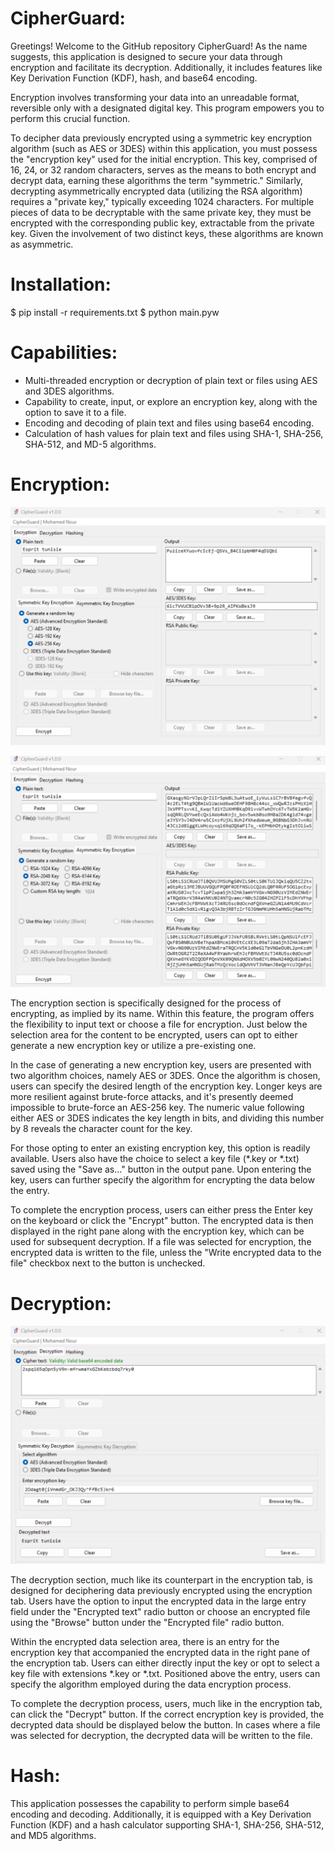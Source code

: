 
# CipherGuard:

Greetings! Welcome to the GitHub repository CipherGuard! As the name suggests, this application is designed to secure your data through encryption and facilitate its decryption. Additionally, it includes features like Key Derivation Function (KDF), hash, and base64 encoding.

Encryption involves transforming your data into an unreadable format, reversible only with a designated digital key. This program empowers you to perform this crucial function.

To decipher data previously encrypted using a symmetric key encryption algorithm (such as AES or 3DES) within this application, you must possess the "encryption key" used for the initial encryption. This key, comprised of 16, 24, or 32 random characters, serves as the means to both encrypt and decrypt data, earning these algorithms the term "symmetric." Similarly, decrypting asymmetrically encrypted data (utilizing the RSA algorithm) requires a "private key," typically exceeding 1024 characters. For multiple pieces of data to be decryptable with the same private key, they must be encrypted with the corresponding public key, extractable from the private key. Given the involvement of two distinct keys, these algorithms are known as asymmetric.

# Installation:
$ pip install -r requirements.txt
$ python main.pyw

# Capabilities:

- Multi-threaded encryption or decryption of plain text or files using AES and 3DES algorithms.
- Capability to create, input, or explore an encryption key, along with the option to save it to a file.
- Encoding and decoding of plain text and files using base64 encoding.
- Calculation of hash values for plain text and files using SHA-1, SHA-256, SHA-512, and MD-5 algorithms.

# Encryption:
![Encrypt](https://github.com/MohamedNourTN/CipherGuard/blob/main/encrypt.png)

![RSA](https://github.com/MohamedNourTN/CipherGuard/blob/main/RSA.png)

The encryption section is specifically designed for the process of encrypting, as implied by its name. Within this feature, the program offers the flexibility to input text or choose a file for encryption. Just below the selection area for the content to be encrypted, users can opt to either generate a new encryption key or utilize a pre-existing one.

In the case of generating a new encryption key, users are presented with two algorithm choices, namely AES or 3DES. Once the algorithm is chosen, users can specify the desired length of the encryption key. Longer keys are more resilient against brute-force attacks, and it's presently deemed impossible to brute-force an AES-256 key. The numeric value following either AES or 3DES indicates the key length in bits, and dividing this number by 8 reveals the character count for the key.

For those opting to enter an existing encryption key, this option is readily available. Users also have the choice to select a key file (*.key or *.txt) saved using the "Save as..." button in the output pane. Upon entering the key, users can further specify the algorithm for encrypting the data below the entry.

To complete the encryption process, users can either press the Enter key on the keyboard or click the "Encrypt" button. The encrypted data is then displayed in the right pane along with the encryption key, which can be used for subsequent decryption. If a file was selected for encryption, the encrypted data is written to the file, unless the "Write encrypted data to the file" checkbox next to the button is unchecked.

# Decryption:
![Decrypt](https://github.com/MohamedNourTN/CipherGuard/blob/main/decrypt.png)

The decryption section, much like its counterpart in the encryption tab, is designed for deciphering data previously encrypted using the encryption tab. Users have the option to input the encrypted data in the large entry field under the "Encrypted text" radio button or choose an encrypted file using the "Browse" button under the "Encrypted file" radio button.

Within the encrypted data selection area, there is an entry for the encryption key that accompanied the encrypted data in the right pane of the encryption tab. Users can either directly input the key or opt to select a key file with extensions *.key or *.txt. Positioned above the entry, users can specify the algorithm employed during the data encryption process.

To complete the decryption process, users, much like in the encryption tab, can click the "Decrypt" button. If the correct encryption key is provided, the decrypted data should be displayed below the button. In cases where a file was selected for decryption, the decrypted data will be written to the file.

# Hash:

This application possesses the capability to perform simple base64 encoding and decoding. Additionally, it is equipped with a Key Derivation Function (KDF) and a hash calculator supporting SHA-1, SHA-256, SHA-512, and MD5 algorithms.
